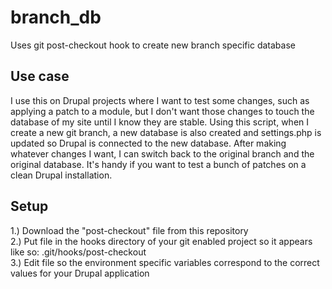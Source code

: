 # branch_db
Uses git post-checkout hook to create new branch specific database 

## Use case
I use this on Drupal projects where I want to test some changes, such as applying a patch to a module, but I don't want those changes to touch the database of my site until I know they are stable. Using this script, when I create a new git branch, a new database is also created and settings.php is updated so Drupal is connected to the new database. After making whatever changes I want, I can switch back to the original branch and the original database. It's handy if you want to test a bunch of patches on a clean Drupal installation.

## Setup
1.) Download the "post-checkout" file from this repository<br />
2.) Put file in the hooks directory of your git enabled project so it appears like so: .git/hooks/post-checkout<br />
3.) Edit file so the environment specific variables correspond to the correct values for your Drupal application<br />
